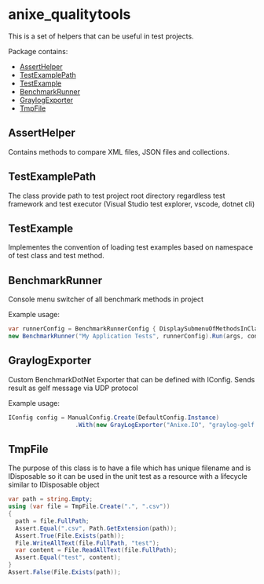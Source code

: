 # anixe_qualitytools

This is a set of helpers that can be useful in test projects.

Package contains:
- [AssertHelper](#asserthelper)
- [TestExamplePath](#testexamplepath)
- [TestExample](#testexample)
- [BenchmarkRunner](#benchmarkrunner)
- [GraylogExporter](#graylogexporter)
- [TmpFile](#tmpfile)

## AssertHelper

Contains methods to compare XML files, JSON files and collections.

## TestExamplePath

The class provide path to test project root directory regardless test framework and test executor (Visual Studio test explorer, vscode, dotnet cli)

## TestExample

Implementes the convention of loading test examples based on namespace of test class and test method.

## BenchmarkRunner

Console menu switcher of all benchmark methods in project

Example usage:

```cs
var runnerConfig = BenchmarkRunnerConfig { DisplaySubmenuOfMethodsInClass = true };
new BenchmarkRunner("My Application Tests", runnerConfig).Run(args, config);
```

## GraylogExporter

Custom BenchmarkDotNet Exporter that can be defined with IConfig. Sends result as gelf message via UDP protocol

Example usage:

```cs
IConfig config = ManualConfig.Create(DefaultConfig.Instance)
                   .With(new GrayLogExporter("Anixe.IO", "graylog-gelf.xxx.com", 5558))
```

## TmpFile

The purpose of this class is to have a file which has unique filename and is IDisposable so it can be used in the unit test as a resource with a lifecycle similar to IDisposable object

```cs
var path = string.Empty;
using (var file = TmpFile.Create(".", ".csv"))
{
  path = file.FullPath;
  Assert.Equal(".csv", Path.GetExtension(path));
  Assert.True(File.Exists(path));
  File.WriteAllText(file.FullPath, "test");
  var content = File.ReadAllText(file.FullPath);
  Assert.Equal("test", content);
}
Assert.False(File.Exists(path));
```